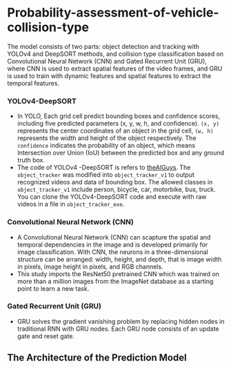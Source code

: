 Probability-assessment-of-vehicle-collision-type
=
The model consists of two parts: object detection and tracking with YOLOv4 and DeepSORT methods, and collision type classification based on Convolutional Neural Network (CNN) and Gated Recurrent Unit (GRU), where CNN is used to extract spatial features of the video frames, and GRU is used to train with dynamic features and spatial features to extract the temporal features.

### YOLOv4-DeepSORT
* In YOLO, Each grid cell predict bounding boxes and confidence scores, including five predicted parameters (x, y, w, h, and confidence). `(x, y)` represents the center coordinates of an object in the grid cell, `(w, h)` represents the width and height of the object respectively. The `confidence` indicates the probability of an object, which means Intersection over Union (IoU) between the predicted box and any ground truth box.<br>
* The code of YOLOv4 -DeepSORT is refers to [theAIGuys](https://github.com/theAIGuysCode/yolov4-deepsort). The `object_tracker` was modified into `object_tracker_v1` to output recognized videos and data of bounding box. The allowed classes in `object_tracker_v1` include person, bicycle, car, motorbike, bus, truck. You can clone the YOLOv4-DeepSORT code and execute with raw videos in a file in `object_tracker_exe`.

### Convolutional Neural Network (CNN)
* A Convolutional Neural Network (CNN) can scapture the spatial and temporal dependencies in the image and is developed primarily for image classification. With CNN, the neurons in a three-dimensional structure can be arranged: width, height, and depth, that is image width in pixels, image height in pixels, and RGB channels.
* This study imports the ResNet50 pretrained CNN which was trained on more than a million images from the ImageNet database as a starting point to learn a new task.

### Gated Recurrent Unit (GRU)
*  GRU solves the gradient vanishing problem by replacing hidden nodes in traditional RNN with GRU nodes. Each GRU node consists of an update gate and reset gate.

## The Architecture of the Prediction Model
